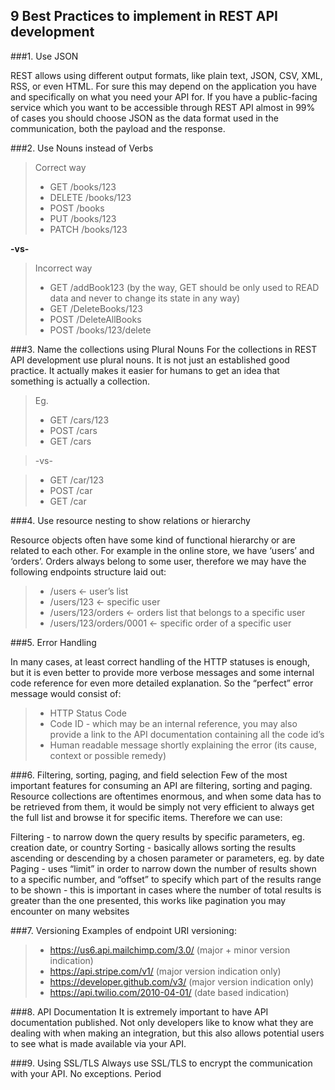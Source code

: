 9 Best Practices to implement in REST API development
--

###1. Use JSON

REST allows using different output formats, like plain text, JSON, CSV, XML, RSS, or even HTML. For sure this may depend on the application you have and specifically on what you need your API for. If you have a public-facing service which you want to be accessible through REST API almost in 99% of cases you should choose JSON as the data format used in the communication, both the payload and the response.

###2. Use Nouns instead of Verbs

> Correct way
>
> - GET /books/123
> - DELETE /books/123
> - POST /books
> - PUT /books/123
> - PATCH /books/123
>
 __-vs-__
 
> Incorrect way
>- GET /addBook123 (by the way, GET should be only used to READ data and never to change its state in any way)
>- GET /DeleteBooks/123
>- POST /DeleteAllBooks
>- POST /books/123/delete


###3. Name the collections using Plural Nouns
For the collections in REST API development use plural nouns. It is not just an established good practice. It actually makes it easier for humans to get an idea that something is actually a collection.

>Eg. 
>- GET  /cars/123
>- POST /cars
>- GET /cars

>-vs-
 
>- GET /car/123
>- POST /car
>- GET /car


###4. Use resource nesting to show relations or hierarchy

Resource objects often have some kind of functional hierarchy or are related to each other. For example in the online store, we have ‘users’ and ‘orders’. Orders always belong to some user, therefore we may have the following endpoints structure laid out:

>- /users <- user’s list
>- /users/123 <- specific user
>- /users/123/orders <- orders list that belongs to a specific user
>- /users/123/orders/0001 <- specific order of a specific user

###5. Error Handling

In many cases, at least correct handling of the HTTP statuses is enough, but it is even better to provide more verbose messages and some internal code reference for even more detailed explanation. So the “perfect” error message would consist of:

>- HTTP Status Code
>- Code ID - which may be an internal reference, you may also provide a link to the API documentation containing all the code id’s
>- Human readable message shortly explaining the error (its cause, context or possible remedy)


###6. Filtering, sorting, paging, and field selection
Few of the most important features for consuming an API are filtering, sorting and paging. Resource collections are oftentimes enormous, and when some data has to be retrieved from them, it would be simply not very efficient to always get the full list and browse it for specific items. Therefore we can use:

Filtering - to narrow down the query results by specific parameters, eg. creation date, or country
Sorting - basically allows sorting the results ascending or descending by a chosen parameter or parameters, eg. by date
Paging - uses “limit” in order to narrow down the number of results shown to a specific number, and “offset” to specify which part of the results range to be shown - this is important in cases where the number of total results is greater than the one  presented, this works like pagination you may encounter on many websites 


###7. Versioning
Examples of endpoint URI versioning:

>- https://us6.api.mailchimp.com/3.0/ (major + minor version indication)
>- https://api.stripe.com/v1/ (major version indication only)
>- https://developer.github.com/v3/  (major version indication only)
>- https://api.twilio.com/2010-04-01/ (date based indication)


###8. API Documentation
It is extremely important to have API documentation published. Not only developers like to know what they are dealing with when making an integration, but this also allows potential users to see what is made available via your API. 




###9. Using SSL/TLS
Always use SSL/TLS to encrypt the communication with your API. No exceptions. Period
 


 
